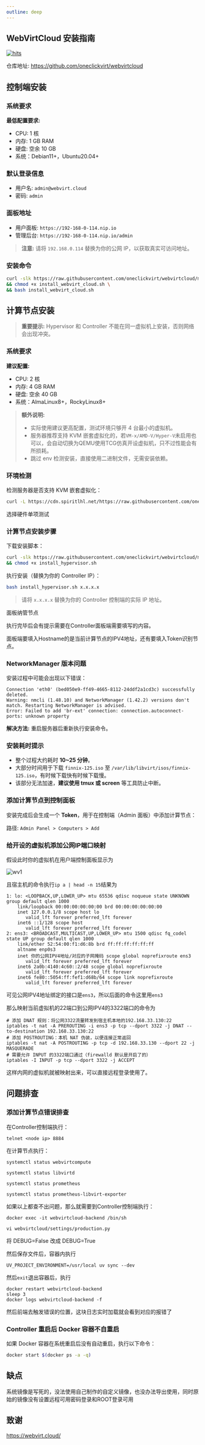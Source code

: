 ```yaml
---
outline: deep
---
```


## WebVirtCloud 安装指南

[![hits](https://hits.spiritlhl.net/webvirtcloud.svg?action=hit&title=hits&title_bg=%23555555&count_bg=%233aebee&edge_flat=false)](https://hits.spiritlhl.net)

仓库地址: <https://github.com/oneclickvirt/webvirtcloud>

## 控制端安装

### 系统要求

**最低配置要求:**

- CPU: 1 核
- 内存: 1 GB RAM
- 硬盘: 空余 10 GB
- 系统：Debian11+，Ubuntu20.04+

### 默认登录信息

- 用户名: `admin@webvirt.cloud`
- 密码: `admin`

### 面板地址

- 用户面板: `https://192-168-0-114.nip.io`
- 管理后台: `https://192-168-0-114.nip.io/admin`

> **注意:** 请将 `192.168.0.114` 替换为你的公网 IP，以获取真实可访问地址。

### 安装命令

```bash
curl -slk https://raw.githubusercontent.com/oneclickvirt/webvirtcloud/main/scripts/install_webvirt_cloud.sh -o install_webvirt_cloud.sh \
&& chmod +x install_webvirt_cloud.sh \
&& bash install_webvirt_cloud.sh
```

## 计算节点安装

> **重要提示:** Hypervisor 和 Controller 不能在同一虚拟机上安装，否则网络会出现冲突。

### 系统要求

**建议配置:**

- CPU: 2 核
- 内存: 4 GB RAM
- 硬盘: 空余 40 GB
- 系统：AlmaLinux8+，RockyLinux8+

> **额外说明:**
>
> - 实际使用建议更高配置，测试环境只够开 4 台最小的虚拟机。
> - 服务器推荐支持 KVM 嵌套虚拟化的，若```VM-x/AMD-V/Hyper-V```未启用也可以，会自动切换为QEMU使用TCG仿真开设虚拟机，只不过性能会有所损耗。
> - 跳过 env 检测安装，直接使用二进制文件，无需安装依赖。

### 环境检测

检测服务器是否支持 KVM 嵌套虚拟化：

```bash
curl -L https://cdn.spiritlhl.net/https://raw.githubusercontent.com/oneclickvirt/ecs/master/goecs.sh -o goecs.sh && chmod +x goecs.sh && ./goecs.sh install && goecs
```

选择硬件单项测试

### 计算节点安装步骤

下载安装脚本：

```bash
curl -slk https://raw.githubusercontent.com/oneclickvirt/webvirtcloud/main/scripts/install_hypervisor.sh -o install_hypervisor.sh \
&& chmod +x install_hypervisor.sh
```

执行安装（替换为你的 Controller IP）：

```bash
bash install_hypervisor.sh x.x.x.x
```

> 请将 `x.x.x.x` 替换为你的 Controller 控制端的实际 IP 地址。

面板纳管节点

执行完毕后会有提示需要在Controller面板端需要填写的内容。

面板端要填入Hostname的是当前计算节点的IPV4地址，还有要填入Token识别节点。

### NetworkManager 版本问题

安装过程中可能会出现以下错误：

```
Connection 'eth0' (bed050e9-ff49-4665-8112-24ddf2a1cd3c) successfully deleted.
Warning: nmcli (1.48.10) and NetworkManager (1.42.2) versions don't match. Restarting NetworkManager is advised.
Error: Failed to add 'br-ext' connection: connection.autoconnect-ports: unknown property
```

**解决方法:** 重启服务器后重新执行安装命令。

### 安装耗时提示

- 整个过程大约耗时 **10~25 分钟**。
- 大部分时间用于下载 `finnix-125.iso` 至 `/var/lib/libvirt/isos/finnix-125.iso`，有时候下载快有时候下载慢。
- 该部分无法加速，**建议使用 tmux 或 screen** 等工具防止中断。

### 添加计算节点到控制面板

安装完成后会生成一个 **Token**，用于在控制端（Admin 面板）中添加计算节点：

路径: `Admin Panel > Computers > Add`

### 给开设的虚拟机添加公网IP端口映射

假设此时你的虚拟机在用户端控制面板显示为

![wv1](images/wv1.png)

且宿主机的命令执行`ip a | head -n 15`结果为

```shell
1: lo: <LOOPBACK,UP,LOWER_UP> mtu 65536 qdisc noqueue state UNKNOWN group default qlen 1000
    link/loopback 00:00:00:00:00:00 brd 00:00:00:00:00:00
    inet 127.0.0.1/8 scope host lo
       valid_lft forever preferred_lft forever
    inet6 ::1/128 scope host
       valid_lft forever preferred_lft forever
2: ens3: <BROADCAST,MULTICAST,UP,LOWER_UP> mtu 1500 qdisc fq_codel state UP group default qlen 1000
    link/ether 52:54:00:f1:d6:8b brd ff:ff:ff:ff:ff:ff
    altname enp0s3
    inet 你的公网IPV4地址/对应的子网掩码 scope global noprefixroute ens3
       valid_lft forever preferred_lft forever
    inet6 2a0b:4140:4c60::2/48 scope global noprefixroute
       valid_lft forever preferred_lft forever
    inet6 fe80::5054:ff:fef1:d68b/64 scope link noprefixroute
       valid_lft forever preferred_lft forever
```

可见公网IPV4地址绑定的接口是`ens3`，所以后面的命令这里用`ens3`

那么映射当前虚拟机的22端口到公网IPV4的3322端口的命令为

```shell
# 添加 DNAT 规则：将公网3322流量转发到宿主机本地的192.168.33.130:22
iptables -t nat -A PREROUTING -i ens3 -p tcp --dport 3322 -j DNAT --to-destination 192.168.33.130:22
# 添加 POSTROUTING：本机 NAT 伪装，以便连接正常返回
iptables -t nat -A POSTROUTING -p tcp -d 192.168.33.130 --dport 22 -j MASQUERADE
# 需要允许 INPUT 的3322端口通过（firewalld 默认是开启了的）
iptables -I INPUT -p tcp --dport 3322 -j ACCEPT
```

这样内网的虚拟机就被映射出来，可以直接远程登录使用了。

## 问题排查

### 添加计算节点错误排查

在Controller控制端执行：

```shell
telnet <node ip> 8884
```

在计算节点执行：

```shell
systemctl status webvirtcompute
```

```shell
systemctl status libvirtd
```

```shell
systemctl status prometheus
```

```shell
systemctl status prometheus-libvirt-exporter
```

如果以上都查不出问题，那么就需要到Controller控制端执行：

```shell
docker exec -it webvirtcloud-backend /bin/sh
```

```shell
vi webvirtcloud/settings/production.py
```

将 DEBUG=False 改成 DEBUG=True

然后保存文件后，容器内执行

```shell
UV_PROJECT_ENVIRONMENT=/usr/local uv sync --dev
```

然后```exit```退出容器后，执行

```shell
docker restart webvirtcloud-backend
sleep 3
docker logs webvirtcloud-backend -f
```

然后前端去触发错误的位置，这块日志实时加载就会看到对应的报错了

### Controller 重启后 Docker 容器不自重启

如果 Docker 容器在系统重启后没有自动重启，执行以下命令：

```bash
docker start $(docker ps -a -q)
```

## 缺点

系统镜像是写死的，没法使用自己制作的自定义镜像，也没办法导出使用，同时原始的镜像没有设置远程可用密码登录和ROOT登录可用

## 致谢

<https://webvirt.cloud/>

